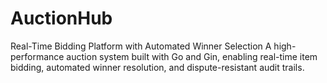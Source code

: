 # AuctionHub
Real-Time Bidding Platform with Automated Winner Selection  A high-performance auction system built with Go and Gin, enabling real-time item bidding, automated winner resolution, and dispute-resistant audit trails.
